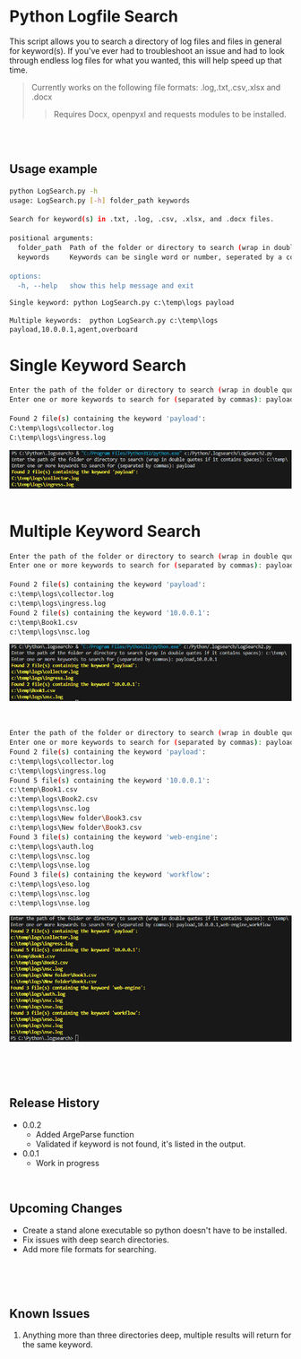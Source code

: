 # Python Logfile Search
This script allows you to search a directory of log files and files in general for keyword(s). If you've ever had to troubleshoot
 an issue and had to look through endless log files for what you wanted, this will help speed up that time.

 > Currently works on the following file formats: .log,.txt,.csv,.xlsx and .docx
> > Requires Docx, openpyxl and requests modules to be installed.

<br />
<br />

## Usage example
```sh
python LogSearch.py -h
usage: LogSearch.py [-h] folder_path keywords

Search for keyword(s) in .txt, .log, .csv, .xlsx, and .docx files.

positional arguments:
  folder_path  Path of the folder or directory to search (wrap in double quotes if directory name contains spaces)
  keywords     Keywords can be single word or number, seperated by a comma. Example: payload or 10.0.0.1 or video's.

options:
  -h, --help   show this help message and exit
```

```  
Single keyword: python LogSearch.py c:\temp\logs payload

Multiple keywords:  python LogSearch.py c:\temp\logs payload,10.0.0.1,agent,overboard

 ```

# Single Keyword Search
```sh
Enter the path of the folder or directory to search (wrap in double quotes if it contains spaces): C:\temp\
Enter one or more keywords to search for (separated by commas): payload

Found 2 file(s) containing the keyword 'payload':
C:\temp\logs\collector.log
C:\temp\logs\ingress.log
```
![alt text](https://github.com/rrice2004/Python-/blob/main/LogFile%20Search/images/LogSearch_1.png)
<br />
<br />

# Multiple Keyword Search
```sh
Enter the path of the folder or directory to search (wrap in double quotes if it contains spaces): C:\temp\
Enter one or more keywords to search for (separated by commas): payload,10.0.0.1

Found 2 file(s) containing the keyword 'payload':
c:\temp\logs\collector.log
c:\temp\logs\ingress.log
Found 2 file(s) containing the keyword '10.0.0.1':
c:\temp\Book1.csv
c:\temp\logs\nsc.log
```
![alt text](https://github.com/rrice2004/Python-/blob/main/LogFile%20Search/images/LogSearch_2.png)

<br />

```sh
Enter the path of the folder or directory to search (wrap in double quotes if it contains spaces): c:\temp\
Enter one or more keywords to search for (separated by commas): payload,10.0.0.1,web-engine,workflow
Found 2 file(s) containing the keyword 'payload':
c:\temp\logs\collector.log
c:\temp\logs\ingress.log
Found 5 file(s) containing the keyword '10.0.0.1':
c:\temp\Book1.csv
c:\temp\logs\Book2.csv
c:\temp\logs\nsc.log
c:\temp\logs\New folder\Book3.csv
c:\temp\logs\New folder\Book3.csv
Found 3 file(s) containing the keyword 'web-engine':
c:\temp\logs\auth.log
c:\temp\logs\nsc.log
c:\temp\logs\nse.log
Found 3 file(s) containing the keyword 'workflow':
c:\temp\logs\eso.log
c:\temp\logs\nsc.log
c:\temp\logs\nse.log
```
![alt text](https://github.com/rrice2004/Python-/blob/main/LogFile%20Search/images/LogSearch_3.png)

<br />
<br />
<br />

## Release History
* 0.0.2
    * Added ArgeParse function
    * Validated if keyword is not found, it's listed in the output.
* 0.0.1
    * Work in progress

<br />

## Upcoming Changes
* Create a stand alone executable so python doesn't have to be installed.
* Fix issues with deep search directories.
* Add more file formats for searching.
   
<br />
<br />
<br />

## Known Issues

1. Anything more than three directories deep, multiple results will return for the same keyword.


